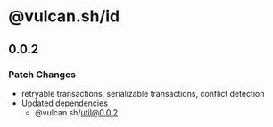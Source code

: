 # @vulcan.sh/id

## 0.0.2

### Patch Changes

- retryable transactions, serializable transactions, conflict detection
- Updated dependencies
  - @vulcan.sh/util@0.0.2
